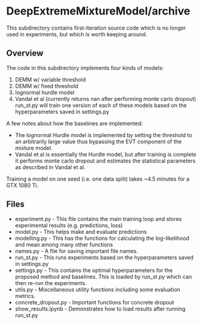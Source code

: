 # DeepExtremeMixtureModel/archive

This subdirectory contains first-iteration source code which is no longer used in experiments, but which is worth keeping around.

## Overview

The code in this subdirectory implements four kinds of models:
1. DEMM w/ variable threshold
2. DEMM w/ fixed threshold
3. lognormal hurdle model
4. Vandal et al (currently returns nan after performing monte carlo dropout)
run_st.py will train one version of each of these models based on the hyperparameters saved in settings.py

A few notes about how the baselines are implemented:
- The lognormal Hurdle model is implemented by setting the threshold to an arbitrarily large value thus bypassing the EVT component of the mixture model.
- Vandal et al is essentially the Hurdle model, but after training is complete it performs monte carlo dropout and estimates the statistical parameters as described in Vandal et al.

Training a model on one seed (i.e. one data split) takes ~4.5 minutes for a GTX 1080 Ti.

## Files

- experiment.py - This file contains the main training loop and stores experimental results (e.g. predictions, loss)
- model.py - This helps make and evaluate predictions
- modelling.py - This has the functions for calculating the log-likelihood and mean among many other functions
- names.py - A file for saving important file names.
- run_st.py - This runs experiments based on the hyperparameters saved in settings.py
- settings.py - This contains the optimal hyperparameters for the proposed method and baselines. This is loaded by run_st.py which can then re-run the experiments.
- utils.py - Miscellaneous utility functions including some evaluation metrics.
- concrete_dropout.py - Important functions for concrete dropout
- show_results.ipynb - Demonstrates how to load results after running run_st.py
